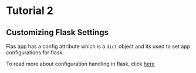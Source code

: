 # Tutorial 2

## Customizing Flask Settings

Flas app has a config attribute which is a `dict` object and its used to set app configurations for flask.

To read more about configuration handling in flask, click [here](https://flask.palletsprojects.com/en/1.1.x/config/)
